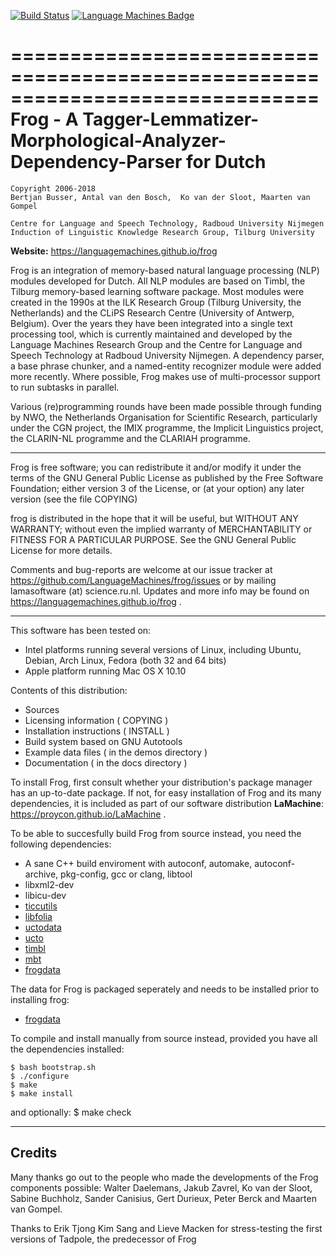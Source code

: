 [![Build Status](https://travis-ci.org/LanguageMachines/frog.svg?branch=master)](https://travis-ci.org/LanguageMachines/frog) [![Language Machines Badge](http://applejack.science.ru.nl/lamabadge.php/frog)](http://applejack.science.ru.nl/languagemachines/)

==============================================================================
Frog - A Tagger-Lemmatizer-Morphological-Analyzer-Dependency-Parser for Dutch
==============================================================================

    Copyright 2006-2018
    Bertjan Busser, Antal van den Bosch,  Ko van der Sloot, Maarten van Gompel

    Centre for Language and Speech Technology, Radboud University Nijmegen
    Induction of Linguistic Knowledge Research Group, Tilburg University

**Website:** https://languagemachines.github.io/frog

Frog is an integration of memory-based natural language processing (NLP)
modules developed for Dutch. All NLP modules are based on Timbl, the Tilburg
memory-based learning software package. Most modules were created in the 1990s
at the ILK Research Group (Tilburg University, the Netherlands) and the CLiPS
Research Centre (University of Antwerp, Belgium). Over the years they have been
integrated into a single text processing tool, which is currently maintained
and developed by the Language Machines Research Group and the Centre for
Language and Speech Technology at Radboud University Nijmegen. A dependency
parser, a base phrase chunker, and a named-entity recognizer module were added
more recently. Where possible, Frog makes use of multi-processor support to run
subtasks in parallel.

Various (re)programming rounds have been made possible through funding by NWO,
the Netherlands Organisation for Scientific Research, particularly under the
CGN project, the IMIX programme, the Implicit Linguistics project, the
CLARIN-NL programme and the CLARIAH programme.

-----------------------------------------------------------------------------

Frog is free software; you can redistribute it and/or modify it under the terms
of the GNU General Public License as published by the Free Software Foundation;
either version 3 of the License, or (at your option) any later version (see the file COPYING)

frog is distributed in the hope that it will be useful, but WITHOUT ANY
WARRANTY; without even the implied warranty of MERCHANTABILITY or FITNESS FOR A
PARTICULAR PURPOSE.  See the GNU General Public License for more details.

Comments and bug-reports are welcome at our issue tracker at
https://github.com/LanguageMachines/frog/issues or by mailing
lamasoftware (at) science.ru.nl.
Updates and more info may be found on
https://languagemachines.github.io/frog .


----------------------------------------------------------------------------

This software has been tested on:
- Intel platforms running several versions of Linux, including Ubuntu, Debian,
  Arch Linux, Fedora (both 32 and 64 bits)
- Apple platform running Mac OS X 10.10

Contents of this distribution:
- Sources
- Licensing information ( COPYING )
- Installation instructions ( INSTALL )
- Build system based on GNU Autotools
- Example data files ( in the demos directory )
- Documentation ( in the docs directory )

To install Frog, first consult whether your distribution's package manager has
an up-to-date package.  If not, for easy installation of Frog and its many
dependencies, it is included as part of our software distribution
**LaMachine**: https://proycon.github.io/LaMachine .

To be able to succesfully build Frog from source instead, you need the following dependencies:
- A sane C++ build enviroment with autoconf, automake, autoconf-archive, pkg-config, gcc or clang,  libtool
- libxml2-dev
- libicu-dev
- [ticcutils](https://github.com/LanguageMachines/ticcutils)
- [libfolia](https://github.com/LanguageMachines/libfolia)
- [uctodata](https://github.com/LanguageMachines/uctodata)
- [ucto](https://github.com/LanguageMachines/ucto)
- [timbl](https://github.com/LanguageMachines/timbl)
- [mbt](https://github.com/LanguageMachines/mbt)
- [frogdata](https://github.com/LanguageMachines/frogdata)

The data for Frog is packaged seperately and needs to be installed prior to installing frog:
- [frogdata](https://github.com/LanguageMachines/frogdata)

To compile and install manually from source instead, provided you have all the dependencies installed:

    $ bash bootstrap.sh
    $ ./configure
    $ make
    $ make install

and optionally:
    $ make check


-------------------------------------------------------------------------------
Credits
-------------------------------------------------------------------------------

Many thanks go out to the people who made the developments of the Frog
components possible: Walter Daelemans, Jakub Zavrel, Ko van der Sloot, Sabine
Buchholz, Sander Canisius, Gert Durieux, Peter Berck and Maarten van Gompel.

Thanks to Erik Tjong Kim Sang and Lieve Macken for stress-testing the first
versions of Tadpole, the predecessor of Frog
